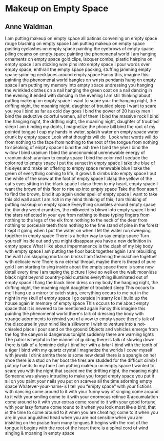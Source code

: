 # Makeup on Empty Space
## Anne Waldman
I am putting makeup on empty space
all patinas convening on empty space
rouge blushing on empty space
I am putting makeup on empty space
pasting eyelashes on empty space
painting the eyebrows of empty space
piling creams on empty space
painting the phenomenal world
I am hanging ornaments on empty space
gold clips, lacquer combs, plastic hairpins on empty space
I am sticking wire pins into empty space
I pour words over empty space, enthrall the empty space
packing, stuffing jamming empty space
spinning necklaces around empty space
Fancy this, imagine this: painting the phenomenal world
bangles on wrists
pendants hung on empty space
I am putting my memory into empty space
undressing you
hanging the wrinkled clothes on a nail
hanging the green coat on a nail
dancing in the evening it ended with dancing in the evening
I am still thinking about putting makeup on empty space
I want to scare you: the hanging night, the drifting night,
the moaning night, daughter of troubled sleep I want to scare you
you
I bind as far as cold day goes
I bind the power of 20 husky men
I bind the seductive colorful women, all of them
I bind the massive rock
I bind the hanging night, the drifting night, the
moaning night, daughter of troubled sleep
I am binding my debts, I magnetize the phone bill
bind the root of my pointed tongue
I cup my hands in water, splash water on empty space
water drunk by empty space
Look what thoughts will do   Look what words will do
from nothing to the face
from nothing to the root of the tongue
from nothing to speaking of empty space
I bind the ash tree
I bind the yew
I bind the willow
I bind uranium
I bind the uneconomical unrenewable energy of uranium
dash uranium to empty space
I bind the color red I seduce the color red to empty space
I put the sunset in empty space
I take the blue of his eyes and make an offering to empty space
renewable blue
I take the green of everything coming to life, it grows &
climbs into empty space
I put the white of the snow at the foot of empty space
I clasp the yellow of the cat's eyes sitting in the
black space I clasp them to my heart, empty space
I want the brown of this floor to rise up into empty space
Take the floor apart to find the brown,
bind it up again under spell of empty space
I want to take this old wall apart I am rich in my mind thinking
of this, I am thinking of putting makeup on empty space
Everything crumbles around empty space
the thin dry weed crumbles, the milkweed is blown into empty space
I bind the stars reflected in your eye
from nothing to these typing fingers
from nothing to the legs of the elk
from nothing to the neck of the deer
from nothing to porcelain teeth
from nothing to the fine stand of pine in the forest
I kept it going when I put the water on
when I let the water run
sweeping together in empty space
There is a better way to say empty space
Turn yourself inside out and you might disappear
you have a new definition in empty space
What I like about impermanence is the clash
of my big body with empty space
I am putting the floor back together again
I am rebuilding the wall
I am slapping mortar on bricks
I am fastening the machine together with delicate wire
There is no eternal thread, maybe there is thread of pure gold
I am starting to sing inside about the empty space
there is some new detail every time
I am taping the picture I love so well on the wall:
moonless black night beyond country-plaid curtains
everything illuminated out of empty space
I hang the black linen dress on my body
the hanging night, the drifting night, the moaning night
daughter of troubled sleep
This occurs to me
I hang up a mirror to catch stars, everything occurs to me out in the
night in my skull of empty space
I go outside in starry ice
I build up the house again in memory of empty space
This occurs to me about empty space
that it is nevered to be mentioned again
Fancy this
imagine this
painting the phenomenal world
there's talk of dressing the body with strange adornments
to remind you of a vow to empty space
there's talk of the discourse in your mind like a silkworm
I wish to venture into a not-chiseled place
I pour sand on the ground
Objects and vehicles emerge from the fog
the canyon is dangerous tonight
suddenly there are warning lights
The patrol is helpful in the manner of guiding
there is talk of slowing down
there is talk of a feminine deity
I bind her with a briar
I bind with the tooth of a tiger
I bind with my quartz crystal
I magnetize the worlds
I cover myself with jewels
I drink amrita
there is some new detail
there is a spangle on her shoe
there is a stud on her boot
the tires are studded for the difficult climb
I put my hands to my face
I am putting makeup on empty space
I wanted to scare you with the night that scared me
the drifting night, the moaning night
Someone was always intruding to make you forget empty space
you put it all on
you paint your nails
you put on scarves
all the time adorning empty space
Whatever-your-name-is I tell you “empty space”
with your fictions with dancing come around to it
with your funny way of singing come around to it
with your smiling come to it
with your enormous retinue & accumulation come around to it
with your extras come round to it
with your good fortune, with your lazy fortune come round to it
when you look most like a bird, that is the time to come around to it
when you are cheating, come to it
when you are in your anguished head
when you are not sensible
when you are insisting on the
praise from many tongues
It begins with the root of the tongue
it begins with the root of the heart
there is a spinal cord of wind
singing & moaning in empty space